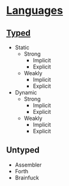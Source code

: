 # [Languages](http://progopedia.ru/)

## [Typed](https://habrahabr.ru/post/161205/)

- Static
  - Strong
    - Implicit
    - Explicit
  - Weakly
    - Implicit
    - Explicit
- Dynamic
  - Strong
    - Implicit
    - Explicit
  - Weakly
    - Implicit
    - Explicit
    
## Untyped

- Assembler
- Forth
- Brainfuck
